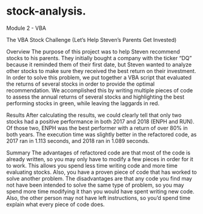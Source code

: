 # stock-analysis.
Module 2 - VBA

The VBA Stock Challenge (Let’s Help Steven’s Parents Get Invested)


Overview
     The purpose of this project was to help Steven recommend stocks to his parents. They initially bought a company with the ticker “DQ” because it reminded them of their first date, but Steven wanted to analyze other stocks to make sure they received the best return on their investment. In order to solve this problem, we put together a VBA script that evaluated the returns of several stocks in order to provide the optimal recommendation. We accomplished this by writing multiple pieces of code to assess the annual returns of several stocks and highlighting the best performing stocks in green, while leaving the laggards in red. 


Results 
     After calculating the results, we could clearly tell that only two stocks had a positive performance in both 2017 and 2018 (ENPH and RUN). Of those two, ENPH was the best performer with a return of over 80% in both years.
     The execution time was slightly better in the refactored code, as 2017 ran in 1.113 seconds, and 2018 ran in 1.089 seconds.
     
     
Summary
     The advantages of refactored code are that most of the code is already written, so you may only have to modify a few pieces in order for it to work. This allows you spend less time writing code and more time evaluating stocks. Also, you have a proven piece of code that has worked to solve another problem. The disadvantages are that any code you find may not have been intended to solve the same type of problem, so you may spend more time modifying it than you would have spent writing new code. Also, the other person may not have left instructions, so you’d spend time explain what every piece of code does.
